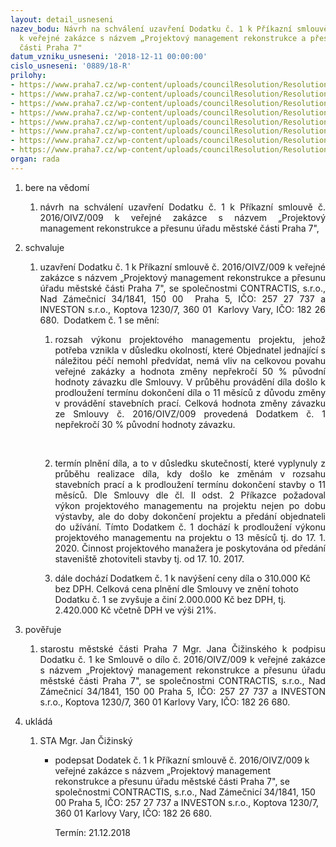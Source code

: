 ```yaml
---
layout: detail_usneseni
nazev_bodu: Návrh na schválení uzavření Dodatku č. 1 k Příkazní smlouvě č. 2016/OIVZ/009
  k veřejné zakázce s názvem „Projektový management rekonstrukce a přesunu úřadu městské
  části Praha 7"
datum_vzniku_usneseni: '2018-12-11 00:00:00'
cislo_usneseni: '0889/18-R'
prilohy:
- https://www.praha7.cz/wp-content/uploads/councilResolution/Resolutions/30458/export/1Duvodovazprava~416296.doc
- https://www.praha7.cz/wp-content/uploads/councilResolution/Resolutions/30458/export/2Prikaznismlouva~416295.pdf
- https://www.praha7.cz/wp-content/uploads/councilResolution/Resolutions/30458/export/2aSpecifikacecinnostivykonavanychvramciplnenismlouvy~416294.pdf
- https://www.praha7.cz/wp-content/uploads/councilResolution/Resolutions/30458/export/4UdajezregistruDPHCONTRACTISsro~416291.pdf
- https://www.praha7.cz/wp-content/uploads/councilResolution/Resolutions/30458/export/5UdajezregistruDPHINVESTONsro~416290.pdf
- https://www.praha7.cz/wp-content/uploads/councilResolution/Resolutions/30458/export/6VypiszORINVESTONsro~416289.pdf
- https://www.praha7.cz/wp-content/uploads/councilResolution/Resolutions/30458/export/7VypiszORCONTRACTISsro~416288.pdf
- https://www.praha7.cz/wp-content/uploads/councilResolution/Resolutions/30458/export/export~416726.pdf
organ: rada
---
```

<ol id="urzList" class="urzList_view"><li id="" class="urzClass1"><span name="1">bere na vědomí</span><ol class="urzOlClass" id=""><li style="text-align: justify;" id="" class="urzClass2"><span><p style="text-align: justify;" data-mce-style="text-align: justify;">návrh na schválení uzavření Dodatku č. 1 k Příkazní smlouvě č. 2016/OIVZ/009 k veřejné zakázce s názvem „Projektový management rekonstrukce a přesunu úřadu městské části Praha 7", <br></p></span></li></ol></li><li id="" class="urzClass1"><span name="24">schvaluje</span><ol class="urzOlClass" id=""><li style="text-align: justify;" id="" class="urzClass2"><span><p style="text-align: justify;" data-mce-style="text-align: justify;">uzavření Dodatku č. 1 k Příkazní smlouvě č. 2016/OIVZ/009 k veřejné zakázce s názvem „Projektový management rekonstrukce a přesunu úřadu městské části Praha 7", se společnostmi CONTRACTIS, s.r.o., Nad Zámečnicí 34/1841, 150 00&nbsp; Praha 5, IČO: 257 27 737 a INVESTON s.r.o., Koptova 1230/7, 360 01&nbsp; Karlovy Vary, IČO: 182 26 680.&nbsp; Dodatkem č. 1 se mění:<br></p></span><ol class="urzUlClass" id=""><li class="urzClass3" id="" style="text-align: justify;"><span><p style="text-align: justify;" data-mce-style="text-align: justify;">rozsah výkonu projektového managementu projektu, jehož potřeba vznikla v důsledku okolností, které Objednatel jednající s náležitou péčí nemohl předvídat, nemá vliv na celkovou povahu veřejné zakázky a hodnota změny nepřekročí 50 % původní hodnoty závazku dle Smlouvy. V průběhu provádění díla došlo k prodloužení termínu dokončení díla o 11 měsíců z důvodu změny v provádění stavebních prací. Celková hodnota změny závazku ze Smlouvy č. 2016/OIVZ/009 provedená Dodatkem č. 1 nepřekročí 30 % původní hodnoty závazku.</p><p><br></p></span></li><li class="urzClass3" id="" style="text-align: justify;"><span><p style="text-align: justify;" data-mce-style="text-align: justify;">termín plnění díla, a to v důsledku skutečností, které vyplynuly z průběhu realizace díla, kdy došlo ke změnám v rozsahu stavebních prací a k prodloužení termínu dokončení stavby o 11 měsíců. Dle Smlouvy dle čl. II odst. 2 Příkazce požadoval výkon&nbsp;projektového managementu na projektu nejen po dobu výstavby, ale do doby dokončení projektu a předání objednateli do užívání. Tímto Dodatkem č. 1 dochází k prodloužení výkonu projektového managementu na projektu o 13 měsíců tj. do 17. 1. 2020. Činnost projektového manažera je poskytována od předání staveniště zhotoviteli stavby tj. od 17. 10. 2017.</p></span></li><li class="urzClass3" id="" style="text-align: left;"><span><p>dále dochází Dodatkem č. 1 k navýšení ceny díla o 310.000 Kč bez DPH. Celková cena plnění dle Smlouvy ve znění tohoto Dodatku č. 1 se zvyšuje a činí 2.000.000 Kč bez DPH, tj. 2.420.000 Kč včetně DPH ve výši 21%.</p></span></li></ol></li></ol></li><li id="" class="urzClass1"><span name="16">pověřuje</span><ol class="urzOlClass"><li style="text-align: justify;" id="" class="urzClass2"><span><p style="text-align: justify;" data-mce-style="text-align: justify;">starostu městské části Praha 7 Mgr. Jana Čižinského k podpisu Dodatku č. 1 ke Smlouvě o dílo č. 2016/OIVZ/009 k veřejné zakázce s názvem „Projektový management rekonstrukce a přesunu úřadu městské části Praha 7", se společnostmi CONTRACTIS, s.r.o., Nad Zámečnicí 34/1841, 150 00 Praha 5, IČO: 257 27 737 a INVESTON s.r.o., Koptova 1230/7, 360 01 Karlovy Vary, IČO: 182 26 680.<br></p></span></li></ol></li><li class="urzClass1" id="urzUkoly"><span name="1">ukládá</span><ol class="urzOlClass"><li class="urzClass2"><span><p>STA Mgr. Jan Čižinský</p></span><ul class="urzUlClass"><li class="urzClass3"><span><p>podepsat Dodatek č. 1 k Příkazní smlouvě č. 2016/OIVZ/009 k veřejné zakázce s názvem „Projektový management rekonstrukce a přesunu úřadu městské části Praha 7", se společnostmi CONTRACTIS, s.r.o., Nad Zámečnicí 34/1841, 150 00 Praha 5, IČO: 257 27 737 a INVESTON s.r.o., Koptova 1230/7, 360 01 Karlovy Vary, IČO: 182 26 680.</p></span><span class="urzUkolTermin">  Termín:&nbsp;21.12.2018</span></li></ul></li></ol></li></ol>